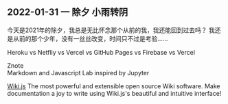 ## 2022-01-31 一 除夕 小雨转阴
今天是2021年的除夕，我总是无比怀念那个从前的我，我还能回到过去吗？ 我还是从前的那个少年，没有一丝丝改变，时间只不过是考验……

Heroku vs Netfliy vs Vercel vs GitHub Pages vs Firebase vs Vercel

Znote  
Markdown and Javascript Lab inspired by Jupyter

[Wiki.js](https://js.wiki/)
The most powerful and
extensible open source Wiki software. 
Make documentation a joy to write
using Wiki.js's beautiful and intuitive interface!